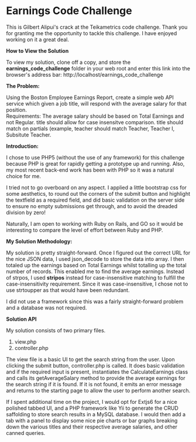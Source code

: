 # Earnings Code Challenge


This is Gilbert Alipui's crack at the Teikametrics code challenge.  Thank you for granting me the opportunity to tackle this challenge.  I have enjoyed working on it a great deal.

<b>How to View the Solution</b>

To view my solution, clone off a copy, and store the <b>earnings_code_challenge</b> folder in your web root and enter this link into the browser's address bar:  http://localhost/earnings_code_challenge

<b>The Problem:</b>  

Using the Boston Employee Earnings Report, create a simple web API service which given a job title, will respond with the average salary for that position.  
Requirements:  The average salary should be based on Total Earnings and not Regular. title should allow for case insensitve comparison. 
title should match on partials (example, teacher should match Teacher, Teacher I, Subsitute Teacher.

<b>Introduction:</b>

I chose to use PHP5 (without the use of any framework) for this challenge because PHP is great for rapidly getting a prototype up and running.  Also, my most recent back-end work has been with PHP so it was a natural choice for me.

I tried not to go overboard on any aspect.  I applied a little bootstrap css for some aesthetics, to round out the corners of the submit button and highlight the textfield as a required field, and did basic validation on the server side to ensure no empty submissions
get through, and to avoid the dreaded division by zero!

Naturally, I am open to working with Ruby on Rails, and GO so it would be interesting to compare the level of effort between Ruby and PHP.

<b>My Solution Methodology:</b>

My solution is pretty straight-forward.  Once I figured out the correct URL for the nice JSON data, I used json_decode to store the data into array.  I then totaled up the earnings based on Total Earnings whilst totalling up the total number of 
records.  This enabled me to find the average earnings.  Instead of strpos, I used <b>stripos</b> instead for case-insensitive matching to fulfill the case-insensitivity requirement.  Since it was case-insensitive, I chose not to use strtoupper as that would have been redundant.

I did not use a framework since this was a fairly straight-forward problem and a database was not required.

<b>Solution API</b>

My solution consists of two primary files.  

1. view.php
2. controller.php


The view file is a basic UI to get the search string from the user.  Upon clicking the submit button, controller.php is called.  It does basic validation and if the required input is present, instantiates the CalculateEarnings class and calls its getAverageSalary
method to provide the average earnings for the search string if it is found.  If it is not found, it emits an error message and returns to the starting page to allow the user to perform another search.

If I spent additional time on the project, I would opt for Extjs6 for a nice polished tabbed UI, and a PHP framework like Yii to generate the CRUD saffolding to store search results in a MySQL database.  I would then add a tab with a panel to display some
nice pie charts or bar graphs breaking down the various titles and their respective average salaries, and other canned queries. 
